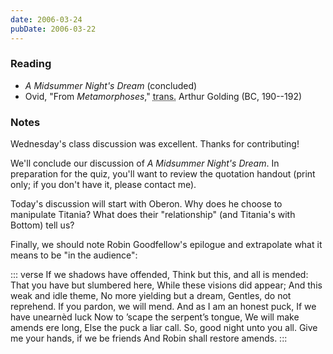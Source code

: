 ```yaml
---
date: 2006-03-24
pubDate: 2006-03-22
---
```


### Reading

* <cite>A Midsummer Night's Dream</cite> (concluded)
* Ovid, "From <cite>Metamorphoses</cite>," <abbr title="translated by">trans.</abbr> Arthur Golding (BC, 190--192)

### Notes

Wednesday's class discussion was excellent. Thanks for contributing!

We'll conclude our discussion of <cite>A Midsummer Night's Dream</cite>. In preparation for the quiz, you'll want to review the quotation handout (print only; if you don't have it, please contact me).

Today's discussion will start with Oberon. Why does he choose to manipulate Titania? What does their "relationship" (and Titania's with Bottom) tell us?

Finally, we should note Robin Goodfellow's epilogue and extrapolate what it means to be "in the audience":

::: verse
    If we shadows have offended,
    Think but this, and all is mended:
    That you have but slumbered here,
    While these visions did appear;
    And this weak and idle theme,
    No more yielding but a dream,
    Gentles, do not reprehend.
    If you pardon, we will mend.
    And as I am an honest puck,
    If we have unearnèd luck
    Now to ’scape the serpent’s tongue,
    We will make amends ere long,
    Else the puck a liar call.
    So, good night unto you all.
    Give me your hands, if we be friends
    And Robin shall restore amends.
:::
